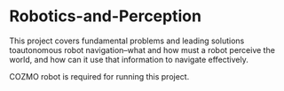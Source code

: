 # Robotics-and-Perception
This project covers fundamental problems and leading solutions toautonomous robot navigation–what and how must a robot perceive the world, and how can it use that information to navigate effectively.

COZMO robot is required for running this project.
